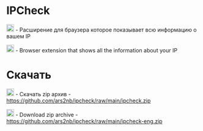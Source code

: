 # IPCheck
<img style="width: 20px" src="https://i.ibb.co/8byB6p9/kisspng-flag-of-russia-emoji-5ae5de6495c416-4675961615250141166135.png"> - Расширение для браузера которое показывает всю информацию о вашем IP

<img src="https://i.ibb.co/DrTHLnV/pngwing-com.png" width="20px"> - Browser extension that shows all the information about your IP

# Скачать

<img src="https://i.ibb.co/8byB6p9/kisspng-flag-of-russia-emoji-5ae5de6495c416-4675961615250141166135.png" width="20px"> - Скачать zip архив - https://github.com/ars2nb/ipcheck/raw/main/ipcheck.zip

<img src="https://i.ibb.co/DrTHLnV/pngwing-com.png" width="20px"> - Download zip archive - https://github.com/ars2nb/ipcheck/raw/main/ipcheck-eng.zip
